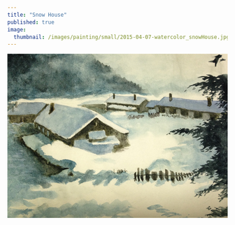 ```yaml
---
title: "Snow House"
published: true
image: 
  thumbnail: /images/painting/small/2015-04-07-watercolor_snowHouse.jpg
---
```

<img src="/images/painting/2015-04-07-watercolor_snowHouse.jpg">

